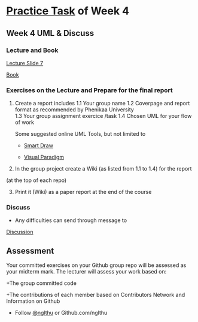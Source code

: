 # [Practice Task](https://nglthu.github.io/OOP_References/Practice_week4) of Week 4

## Week 4 UML & Discuss

### Lecture and Book


[Lecture Slide 7](https://nglthu.github.io/OOP_References/Slides/UML.pdf)

[Book](https://nglthu.github.io/Books/java/BruceEckel_Thinking_in_Java_4th_Edition.pdf)

### Exercises on the Lecture and Prepare for the final report


1. Create a report includes
1.1 Your group name
1.2 Coverpage and report format as recommended by Phenikaa University   
1.3 Your group assignment exercice /task
1.4 Chosen UML for your flow of work
   
   Some suggested online UML Tools, but not limited to
   
   + [Smart Draw](https://app.smartdraw.com/?nsu=1)
     
   + [Visual Paradigm](https://online.visual-paradigm.com/drive/#diagramlist:proj=0&diagram=list)


3. In the group project create a Wiki (as listed from 1.1 to 1.4) for the report
  
(at the top of each repo)

3. Print it (Wiki) as a paper report at the end of the course


### Discuss
+ Any difficulties can send through message to 

[Discussion](https://github.com/nglthu/OOP_References/discussions)

## Assessment

Your committed exercises on your Github group repo will be assessed as your midterm mark.
The lecturer will assess your work based on:

+The group committed code

+The contributions of each member based on Contributors Network and Information on Github


+ Follow [@nglthu](https://github.com/nglthu) or Github.com/nglthu

 
